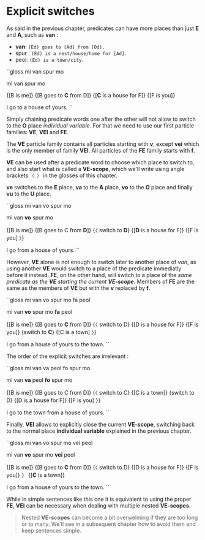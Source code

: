 # Explicit switches

As said in the previous chapter, predicates can have more places than just
__E__ and __A__, such as __van__ :

- __van__: `(Ed) goes to [Ad] from (Od).`
- spur : `(Ed) is a nest/house/home for [Ad].`
- peol: `(Ed) is a town/city.`

``gloss
mi van spur mo

mi van spur mo

{\[B is me\]} {\[B goes to __C__ from D\]}
{\[__C__ is a house for F\]} {\[F is you\]}

I go to a house of yours.
``

Simply chaining predicate words one after the other will not allow to switch
to the __O__ place _individual variable_. For that we need to use our first
particle families: __VE__, __VEI__ and __FE__.

The __VE__ particle family contains all particles starting with __v__, except
__vei__ which is the only member of family __VEI__. All particles of the __FE__
family starts with __f__.

__VE__ can be used after a predicate word to choose which place to switch to,
and also start what is called a __VE-scope__, which we'll write using
angle brackets `〈 〉` in the glosses of this chapter.

__ve__ switches to the __E__ place, __va__ to the __A__ place, __vo__ to the
__O__ place and finally __vu__ to the __U__ place.

``gloss
mi van vo spur mo

mi van __vo__ spur mo

{\[B is me\]} {\[B goes to C from __D__\]}
{〈 switch to __D__} {\[__D__ is a house for F\]} {\[F is you\] 〉}

I go from a house of yours.
``

However, __VE__ alone is not enough to switch later to another place of _van_,
as using another __VE__ would switch to a place of the predicate immediatly
before it instead. __FE__, on the other hand, will switch to a place of the
_same predicate as the __VE__ starting the current __VE-scope___. Members of
__FE__ are the same as the members of __VE__ but with the __v__ replaced by
__f__.

``gloss
mi van vo spur mo fa peol

mi van __vo__ spur mo __fa__ peol

{\[B is me\]} {\[B goes to __C__ from D\]} 
{〈 switch to D} {\[D is a house for F\]} {\[F is you\]}
{switch to __C__} {\[C is a town\] 〉}

I go from a house of yours to the town.
``

The order of the explicit switches are irrelevant :

``gloss
mi van va peol fo spur mo 

mi van __va__ peol __fo__ spur mo

{\[B is me\]} {\[B goes to C from D\]}
{〈 switch to C} {\[C is a town\]}
{switch to D} {\[D is a house for F\]} {\[F is you\] 〉}

I go to the town from a house of yours.
``

Finally, __VEI__ allows to explicitly close the current __VE-scope__, switching
back to the normal place __individual variable__ explained in the previous
chapter.

``gloss
mi van vo spur mo vei peol

mi van __vo__ spur mo __vei__ peol

{\[B is me\]} {\[B goes to __C__ from D\]}
{〈 switch to D} {\[D is a house for F\]} {\[F is you\]} 〉
{\[__C__ is a town\]}

I go from a house of yours to the town.
``

While in simple sentences like this one it is equivalent to using the proper
__FE__, __VEI__ can be necessary when dealing with multiple nested
__VE-scopes__.

> Nested __VE-scopes__ can become a bit overwelming if they are too long or to
> many. We'll see in a subsequent chapter how to avoid them and keep sentences
> simple.